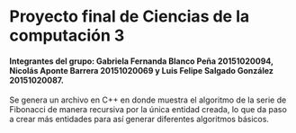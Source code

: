 # Proyecto final de Ciencias de la computación 3

#### Integrantes del grupo: Gabriela Fernanda Blanco Peña 20151020094, Nicolás Aponte Barrera 20151020069 y Luis Felipe Salgado González 20151020087.

Se genera un archivo en C++ en donde muestra el algoritmo de la serie de Fibonacci de manera recursiva por la única entidad creada, lo que da paso a crear más entidades para así generar diferentes algoritmos básicos.
